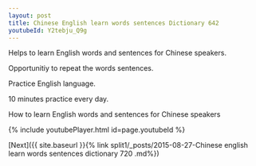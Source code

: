 ```yaml
---
layout: post
title: Chinese English learn words sentences Dictionary 642 
youtubeId: Y2tebju_Q9g
---
```

 
 
Helps to learn English words and sentences for Chinese speakers.

Opportunitiy to repeat the words sentences. 

Practice English language. 
 
10 minutes practice every day. 
 
How to learn English words and sentences for Chinese speakers 
 
{% include youtubePlayer.html id=page.youtubeId %}
 
 
[Next]({{ site.baseurl }}{% link  split1/_posts/2015-08-27-Chinese english learn words sentences dictionary 720 .md%})
 
